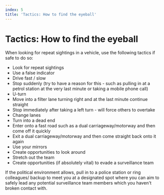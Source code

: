 ```yaml
---
index: 5
title: 'Tactics: How to find the eyeball'
---
```

# Tactics: How to find the eyeball

When looking for repeat sightings in a vehicle, use the following tactics if safe to do so:

*   Look for repeat sightings
*   Use a false indicator
*   Drive fast / slow
*   Stop suddenly (try to have a reason for this - such as pulling in at a petrol station at the very last minute or taking a mobile phone call)
*   U-turn
*   Move into a filter lane turning right and at the last minute continue straight
*   Stop immediately after taking a left turn - will force others to overtake
*   Change lanes
*   Turn into a dead end
*   Enter onto a fast road such as a dual carriageway/motorway and then come off it quickly
*   Exit a dual carriageway/motorway and then come straight back onto it again
*   Use your mirrors
*   Create opportunities to look around
*   Stretch out the team
*   Create opportunities (if absolutely vital) to evade a surveillance team

If the political environment allows, pull in to a police station or ring colleagues/ backup to meet you at a designated spot where you can aim to safely lead any potential surveillance team members which you haven't broken contact with.
